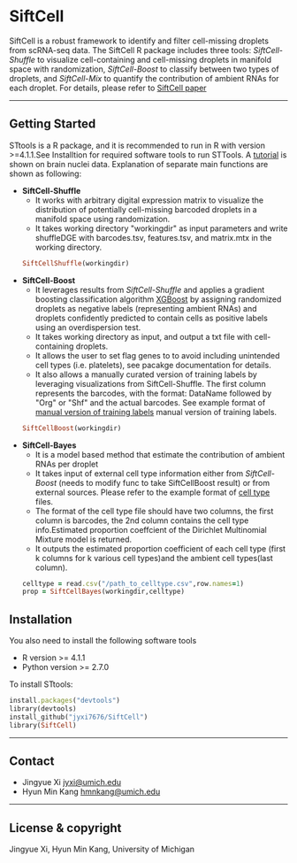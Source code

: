 # SiftCell
SiftCell is a robust framework to identify and filter cell-missing droplets from scRNA-seq data. The SiftCell R package includes three tools: *SiftCell-Shuffle* to visualize cell-containing and cell-missing droplets in manifold space with randomization, *SiftCell-Boost* to classify between two types of droplets, and *SiftCell-Mix* to quantify the contribution of ambient RNAs for each droplet.  For details, please refer to [SiftCell paper](http://xxx)

---

## Getting Started
STtools is a R package, and it is recommended to run in R with version >=4.1.1.See Installtion for required software tools to run STTools. 
A [tutorial](https://colab.research.google.com/drive/1ebV42lohhkTWGjkHHjUs1Ma92IXAxx2t) is shown on brain nuclei data.
Explanation of separate main functions are shown as following: 
- **SiftCell-Shuffle**
	- It works with arbitrary digital expression matrix to visualize the distribution of potentially cell-missing barcoded droplets in a manifold space using randomization. 
 	- It takes working directory "workingdir" as input parameters and write shuffleDGE with barcodes.tsv, features.tsv, and matrix.mtx in the working directory. 
	```ruby
	SiftCellShuffle(workingdir)
	```
- **SiftCell-Boost**
	- It leverages results from *SiftCell-Shuffle* and applies a gradient boosting classification algorithm [XGBoost](https://www.kdd.org/kdd2016/papers/files/rfp0697-chenAemb.pdf) by assigning randomized droplets as negative labels (representing ambient RNAs) and droplets confidently predicted to contain cells as positive labels using an overdispersion test.
	- It takes working directory as input, and output a txt file with cell-containing droplets.
	- It allows the user to set flag genes to to avoid including unintended cell types (i.e. platelets), see pacakge documentation for details.
	- It also allows a manually curated version of training labels by leveraging visualizations from SiftCell-Shuffle. The first column represents the barcodes, with the format: DataName followed by "Org" or "Shf" and the actual barcodes. See example format of [manual version of training labels](./examples/manual_labels.csv)  manual version of training labels.
	```ruby
	SiftCellBoost(workingdir)
	```
- **SiftCell-Bayes**
	- It is a model based method that estimate the contribution of ambient RNAs per droplet
	- It takes input of external cell type information either from *SiftCell-Boost* (needs to modify func to take SiftCellBoost result) or from external sources. Please refer to the example format of [cell type](./examples/celltype.csv) files.
	- The format of the cell type file should have two columns, the first column is barcodes, the 2nd column contains the cell type info.Estimated proportion coeffcient of the Dirichlet Multinomial Mixture model is returned. 
	- It outputs the estimated proportion coefficient of each cell type (first k columns for k various cell types)and the ambient cell types(last column).
	```ruby
	celltype = read.csv("/path_to_celltype.csv",row.names=1)
	prop = SiftCellBayes(workingdir,celltype)
	```

## Installation
You also need to install the following software tools 
- R version >= 4.1.1
- Python version >= 2.7.0

To install STtools:

```ruby
install.packages("devtools")
library(devtools)
install_github("jyxi7676/SiftCell")
library(SiftCell)
 ```
---

## Contact
- Jingyue Xi <jyxi@umich.edu>
- Hyun Min Kang <hmnkang@umich.edu>

---

## License & copyright
Jingyue Xi, Hyun Min Kang, University of Michigan
